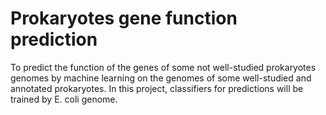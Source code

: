 # Prokaryotes gene function prediction

To predict the function of the genes of some not well-studied prokaryotes genomes by machine learning on the genomes of some well-studied and annotated prokaryotes. In this project, classifiers for predictions will be trained by E. coli genome.
